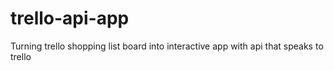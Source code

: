 # trello-api-app
Turning trello shopping list board into interactive app with api that speaks to trello
